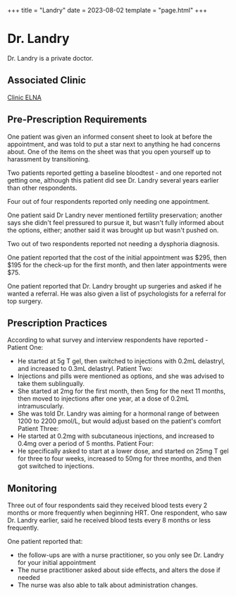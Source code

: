 +++
title = "Landry"
date = 2023-08-02
template = "page.html"
+++

# Dr. Landry
Dr. Landry is a private doctor.
## Associated Clinic
[Clinic ELNA](blog/clinics/elna)
## Pre-Prescription Requirements
One patient was given an informed consent sheet to look at before the appointment, and was told to put a star next to anything he had concerns about. One of the items on the sheet was that you open yourself up to harassment by transitioning.

Two patients reported getting a baseline bloodtest - and one reported not getting one, although this patient did see Dr. Landry several years earlier than other respondents. 

Four out of four respondents reported only needing one appointment. 

One patient said Dr Landry never mentioned fertility preservation; another says she didn't feel pressured to pursue it, but wasn't fully informed about the options, either; another said it was brought up but wasn't pushed on. 

Two out of two respondents reported not needing a dysphoria diagnosis. 

One patient reported that the cost of the initial appointment was $295, then $195 for the check-up for the first month, and then later appointments were $75. 

One patient reported that Dr. Landry brought up surgeries and asked if he wanted a referral. He was also given a list of psychologists for a referral for top surgery. 

## Prescription Practices
According to what survey and interview respondents have reported - 
Patient One:
* He started at 5g T gel, then switched to injections with 0.2mL delastryl, and increased to 0.3mL delastryl.
Patient Two:
* Injections and pills were mentioned as options, and she was advised to take them sublingually.
* She started at 2mg for the first month, then 5mg for the next 11 months, then moved to injections after one year, at a dose of 0.2mL intramuscularly.
* She was told Dr. Landry was aiming for a hormonal range of between 1200 to 2200 pmol/L, but would adjust based on the patient's comfort
Patient Three:
* He started at 0.2mg with subcutaneous injections, and increased to 0.4mg over a period of 5 months.
Patient Four:
* He specifically asked to start at a lower dose, and started on 25mg T gel for three to four weeks, increased to 50mg for three months, and then got switched to injections.

## Monitoring
Three out of four respondents said they received blood tests every 2 months or more frequently when beginning HRT. One respondent, who saw Dr. Landry earlier, said he received blood tests every 8 months or less frequently. 

One patient reported that:
* the follow-ups are with a nurse practitioner, so you only see Dr. Landry for your initial appointment
* The nurse practitioner asked about side effects, and alters the dose if needed
* The nurse was also able to talk about administration changes. 
